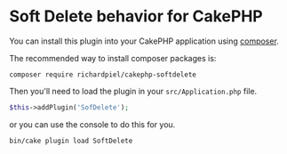 # Soft Delete behavior for CakePHP

You can install this plugin into your CakePHP application using [composer](https://getcomposer.org).

The recommended way to install composer packages is:

```
composer require richardpiel/cakephp-softdelete
```

Then you'll need to load the plugin in your `src/Application.php` file.

```php
$this->addPlugin('SofDelete');
```

or you can use the console to do this for you.

```bash
bin/cake plugin load SoftDelete
```
